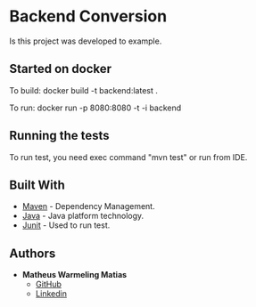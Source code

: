 # Backend Conversion
Is this project was developed to example.

## Started on docker
To build: docker build -t backend:latest .

To run: docker run -p 8080:8080 -t -i backend

## Running the tests
To run test, you need exec command "mvn test" or run from IDE.

## Built With
* [Maven](https://maven.apache.org/) - Dependency Management.
* [Java](https://docs.oracle.com/cd/E19798-01/821-1841/gilru/index.html) - Java platform technology.
* [Junit](https://junit.org/junit4/javadoc/latest/) - Used to run test.

## Authors
* **Matheus Warmeling Matias** 
    - [GitHub](https://github.com/matheussl22)
    - [Linkedin](https://www.linkedin.com/in/matheus-warmeling-matias-293aa457/)



